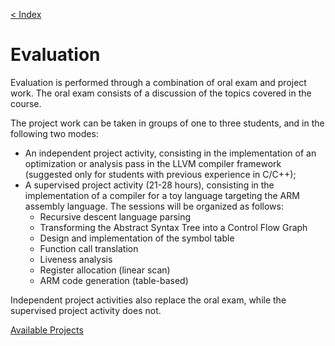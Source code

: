 [< Index](index.html)

# Evaluation

Evaluation is performed through a combination of oral exam and project work. The oral exam consists of a discussion of the topics covered in the course.

The project work can be taken in groups of one to three students, and in the following two modes:

 - An independent project activity, consisting in the implementation of an optimization or analysis pass in the LLVM compiler framework (suggested only for students with previous experience in C/C++);
 - A supervised project activity (21-28 hours), consisting in the implementation of a compiler for a toy language targeting the ARM assembly language. The sessions will be organized as follows:
   - Recursive descent language parsing
   - Transforming the Abstract Syntax Tree into a Control Flow Graph
   - Design and implementation of the symbol table
   - Function call translation
   - Liveness analysis
   - Register allocation (linear scan)
   - ARM code generation (table-based)

Independent project activities also replace the oral exam, while the supervised
project activity does not.

[Available Projects](projects.html)
